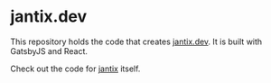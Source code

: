 # jantix.dev

This repository holds the code that creates [jantix.dev](https://jantix.dev). It is built with GatsbyJS and React.

Check out the code for [jantix](https://github.com/ameobea/jantix) itself.
